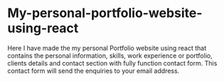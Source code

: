 # My-personal-portfolio-website-using-react
Here I have made the my personal Portfolio website using react that contains  the personal information, skills, work experience or portfolio, clients details and contact section with fully function contact form. This contact form will send the enquiries to your email address.
